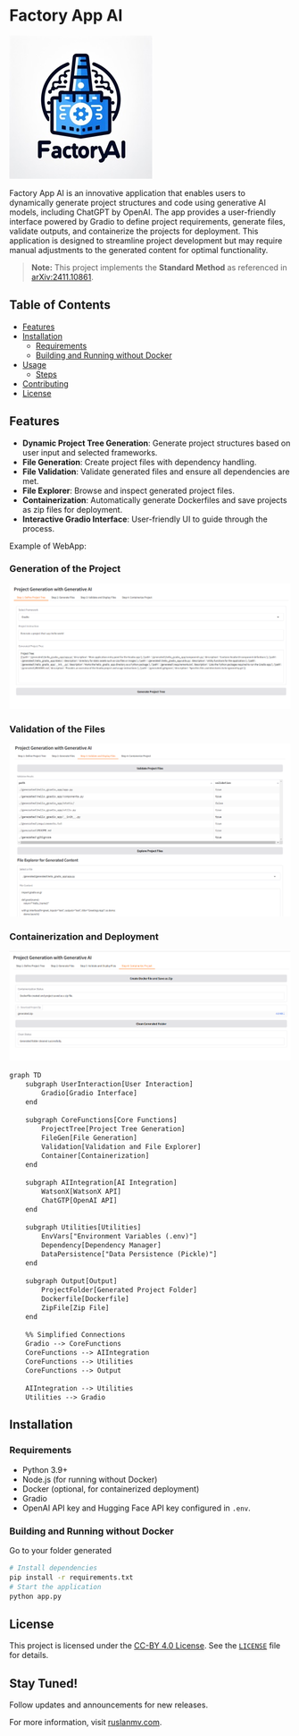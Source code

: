 # Factory App AI

![alt text](./assets/logo-small.jpg)

Factory App AI is an innovative application that enables users to dynamically generate project structures and code using generative AI models, including ChatGPT by OpenAI. The app provides a user-friendly interface powered by Gradio to define project requirements, generate files, validate outputs, and containerize the projects for deployment. This application is designed to streamline project development but may require manual adjustments to the generated content for optimal functionality.

> **Note:** This project implements the **Standard Method** as referenced in [arXiv:2411.10861](https://arxiv.org/abs/2411.10861). 

## Table of Contents

- [Features](#features)
- [Installation](#installation)
  - [Requirements](#requirements)
  - [Building and Running without Docker](#building-and-running-without-docker)
- [Usage](#usage)
  - [Steps](#steps)
- [Contributing](#contributing)
- [License](#license)

## Features

- **Dynamic Project Tree Generation**: Generate project structures based on user input and selected frameworks.
- **File Generation**: Create project files with dependency handling.
- **File Validation**: Validate generated files and ensure all dependencies are met.
- **File Explorer**: Browse and inspect generated project files.
- **Containerization**: Automatically generate Dockerfiles and save projects as zip files for deployment.
- **Interactive Gradio Interface**: User-friendly UI to guide through the process.

Example of WebApp:

### Generation of the Project

![](assets/2024-11-10-00-17-10.png)

### Validation of the Files

![](assets/2024-11-09-23-54-10.png)

### Containerization and Deployment

![](assets/2024-11-10-00-13-19.png)

```mermaid
graph TD
    subgraph UserInteraction[User Interaction]
        Gradio[Gradio Interface]
    end

    subgraph CoreFunctions[Core Functions]
        ProjectTree[Project Tree Generation]
        FileGen[File Generation]
        Validation[Validation and File Explorer]
        Container[Containerization]
    end

    subgraph AIIntegration[AI Integration]
        WatsonX[WatsonX API]
        ChatGTP[OpenAI API]
    end

    subgraph Utilities[Utilities]
        EnvVars["Environment Variables (.env)"]
        Dependency[Dependency Manager]
        DataPersistence["Data Persistence (Pickle)"]
    end

    subgraph Output[Output]
        ProjectFolder[Generated Project Folder]
        Dockerfile[Dockerfile]
        ZipFile[Zip File]
    end

    %% Simplified Connections
    Gradio --> CoreFunctions
    CoreFunctions --> AIIntegration
    CoreFunctions --> Utilities
    CoreFunctions --> Output

    AIIntegration --> Utilities
    Utilities --> Gradio

```

## Installation

### Requirements

- Python 3.9+
- Node.js (for running without Docker)
- Docker (optional, for containerized deployment)
- Gradio
- OpenAI API key and Hugging Face API key configured in `.env`.

### Building and Running without Docker

Go to your folder  generated 

```bash
# Install dependencies
pip install -r requirements.txt
# Start the application
python app.py
```

## License

This project is licensed under the [CC-BY 4.0 License](https://creativecommons.org/licenses/by/4.0/). See the [`LICENSE`](LICENSE.txt) file for details.

## Stay Tuned!

Follow updates and announcements for new releases.

For more information, visit [ruslanmv.com](https://ruslanmv.com).
